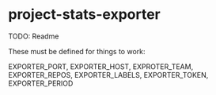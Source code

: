 # project-stats-exporter

TODO: Readme

These must be defined for things to work:

EXPORTER_PORT,
EXPORTER_HOST,
EXPROTER_TEAM,
EXPORTER_REPOS,
EXPORTER_LABELS,
EXPORTER_TOKEN,
EXPORTER_PERIOD